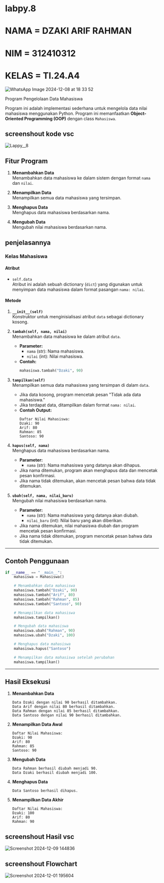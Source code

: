 # labpy.8
# NAMA  = DZAKI ARIF RAHMAN
# NIM   = 312410312
# KELAS = TI.24.A4

![WhatsApp Image 2024-12-08 at 18 33 52](https://github.com/user-attachments/assets/459aafe8-8048-4826-ac65-9370b4c8afc8)

Program Pengelolaan Data Mahasiswa

Program ini adalah implementasi sederhana untuk mengelola data nilai mahasiswa menggunakan Python. 
Program ini memanfaatkan **Object-Oriented Programming (OOP)** dengan class `Mahasiswa`. 

## screenshout kode vsc

![Lappy__8](https://github.com/user-attachments/assets/7dc5aefb-f006-44ea-8e03-7c99374425f8)

## Fitur Program

1. **Menambahkan Data**  
   Menambahkan data mahasiswa ke dalam sistem dengan format `nama` dan `nilai`.

2. **Menampilkan Data**  
   Menampilkan semua data mahasiswa yang tersimpan.

3. **Menghapus Data**  
   Menghapus data mahasiswa berdasarkan nama.

4. **Mengubah Data**  
   Mengubah nilai mahasiswa berdasarkan nama.

## penjelasannya

### **Kelas Mahasiswa**

#### **Atribut**
- `self.data`  
  Atribut ini adalah sebuah dictionary (`dict`) yang digunakan untuk menyimpan data mahasiswa dalam format pasangan `nama: nilai`.  

#### **Metode**
1. **`__init__(self)`**  
   Konstruktor untuk menginisialisasi atribut `data` sebagai dictionary kosong.

2. **`tambah(self, nama, nilai)`**  
   Menambahkan data mahasiswa ke dalam atribut `data`.  
   - **Parameter:**  
     - `nama` (str): Nama mahasiswa.
     - `nilai` (int): Nilai mahasiswa.  
   - **Contoh:**  
     ```python
     mahasiswa.tambah("Dzaki", 90)
     ```

3. **`tampilkan(self)`**  
   Menampilkan semua data mahasiswa yang tersimpan di dalam `data`.  
   - Jika data kosong, program mencetak pesan "Tidak ada data mahasiswa."
   - Jika terdapat data, ditampilkan dalam format `nama: nilai`.  
   - **Contoh Output:**  
     ```
     Daftar Nilai Mahasiswa:
     Dzaki: 90
     Arif: 80
     Rahman: 85
     Santoso: 90
     ```

4. **`hapus(self, nama)`**  
   Menghapus data mahasiswa berdasarkan nama.  
   - **Parameter:**  
     - `nama` (str): Nama mahasiswa yang datanya akan dihapus.  
   - Jika nama ditemukan, program akan menghapus data dan mencetak pesan konfirmasi.
   - Jika nama tidak ditemukan, akan mencetak pesan bahwa data tidak ditemukan.  

5. **`ubah(self, nama, nilai_baru)`**  
   Mengubah nilai mahasiswa berdasarkan nama.  
   - **Parameter:**  
     - `nama` (str): Nama mahasiswa yang datanya akan diubah.
     - `nilai_baru` (int): Nilai baru yang akan diberikan.  
   - Jika nama ditemukan, nilai mahasiswa diubah dan program mencetak pesan konfirmasi.
   - Jika nama tidak ditemukan, program mencetak pesan bahwa data tidak ditemukan.

---
## Contoh Penggunaan

```python
if __name__ == "__main__":
    mahasiswa = Mahasiswa()

    # Menambahkan data mahasiswa
    mahasiswa.tambah("Dzaki", 90)
    mahasiswa.tambah("Arif", 80)
    mahasiswa.tambah("Rahman", 85)
    mahasiswa.tambah("Santoso", 90)

    # Menampilkan data mahasiswa
    mahasiswa.tampilkan()

    # Mengubah data mahasiswa
    mahasiswa.ubah("Rahman", 90)
    mahasiswa.ubah("Dzaki", 100)

    # Menghapus data mahasiswa
    mahasiswa.hapus("Santoso")

    # Menampilkan data mahasiswa setelah perubahan
    mahasiswa.tampilkan()
```

---

## Hasil Eksekusi

1. **Menambahkan Data**  
   ```
   Data Dzaki dengan nilai 90 berhasil ditambahkan.
   Data Arif dengan nilai 80 berhasil ditambahkan.
   Data Rahman dengan nilai 85 berhasil ditambahkan.
   Data Santoso dengan nilai 90 berhasil ditambahkan.
   ```

2. **Menampilkan Data Awal**  
   ```
   Daftar Nilai Mahasiswa:
   Dzaki: 90
   Arif: 80
   Rahman: 85
   Santoso: 90
   ```

3. **Mengubah Data**  
   ```
   Data Rahman berhasil diubah menjadi 90.
   Data Dzaki berhasil diubah menjadi 100.
   ```

4. **Menghapus Data**  
   ```
   Data Santoso berhasil dihapus.
   ```

5. **Menampilkan Data Akhir**  
   ```
   Daftar Nilai Mahasiswa:
   Dzaki: 100
   Arif: 80
   Rahman: 90
   ```
## screenshout Hasil vsc

![Screenshot 2024-12-09 144836](https://github.com/user-attachments/assets/11fa6c92-22d9-4e9f-b1fb-ea68b56a53a5)

## screenshout Flowchart
![Screenshot 2024-12-01 195604](https://github.com/user-attachments/assets/8b51c04d-d045-4507-9d2f-800300343a30)
